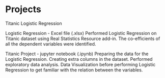 # Projects
Titanic Logistic Regression



Logistic Regression - Excel file (.xlsx) 
                      Performed Logistic Regression on Titanic dataset using Real Statistics Resource add-in.
                      The co-efficients of all the dependent variables were identified.




Titanic Project - jupyter notebook (.ipynb)
                  Preparing the data for the Logistic Regression.
                  Creating extra columns in the dataset.
                  Performed exploratory data analysis.
                  Data Visualization before performing Logistic Regression to get familiar with the relation between the        variables.
                 
